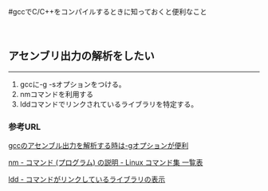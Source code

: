 #gccでC/C++をコンパイルするときに知っておくと便利なこと


  
　　


## アセンブリ出力の解析をしたい


----------


1. gccに-g -sオプションをつける。
2. nmコマンドを利用する
3. lddコマンドでリンクされているライブラリを特定する。





### 参考URL

[gccのアセンブル出力を解析する時は-gオプションが便利](http://nanoappli.com/blog/archives/3899 "gccのアセンブル出力を解析する時は-gオプションが便利")


[nm - コマンド (プログラム) の説明 - Linux コマンド集 一覧表](http://kazmax.zpp.jp/cmd/n/nm.1.html)


[ldd - コマンドがリンクしているライブラリの表示](http://www.ksknet.net/linuxjq/ldd.html "ldd - コマンドがリンクしているライブラリの表示")
